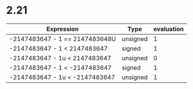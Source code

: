 # 2.21

|Expression                         |   Type    | evaluation|
|                                  -|          -|          -|
| -2147483647 - 1  == 2147483648U   | unsigned  | 1         |
| -2147483647 - 1  <  2147483647    | signed    | 1         |
| -2147483647 - 1u <  2147483647    | unsigned  | 0         |
| -2147483647 - 1  < -2147483647    | signed    | 1         |
| -2147483647 - 1u < -2147483647    | unsigned  | 1         |
